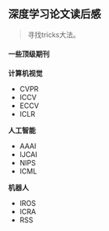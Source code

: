 ## 深度学习论文读后感

> 寻找tricks大法。

#### 一些顶级期刊

**计算机视觉**
- CVPR
- ICCV
- ECCV
- ICLR

**人工智能**
- AAAI
- IJCAI
- NIPS
- ICML

**机器人**
- IROS
- ICRA
- RSS
